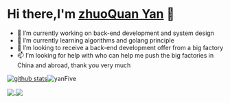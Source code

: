 # Hi there,I'm [zhuoQuan Yan](https://blog.youis.top) 👋  
- 👀  I’m currently working on back-end development and system design
- 🌱  I’m currently learning algorithms and golang principle
- 💞️  I’m looking to receive a back-end development offer from a big factory
- 📫  I’m looking for help with who can help me push the big factories in China and abroad, thank you very much

[![github stats](https://github-readme-stats.vercel.app/api?username=zhuoquany&show_icons=true)](https://github.com/anuraghazra/github-readme-stats)![yanFive](https://github-readme-stats.vercel.app/api/top-langs/?username=zhuoquany&layout=compact&hide_border=true&langs_count=10)

<a href="https://github.com/anuraghazra/github-readme-stats">
  <img align="center" src="https://github-readme-stats.vercel.app/api/pin/?username=zhuoquany&repo=github-readme-stats&theme=buefy" />
</a>
<a href="https://github.com/anuraghazra/anuraghazra.github.io">
  <img align="center" src="https://github-readme-stats.vercel.app/api/pin/?username=zhuoquany&repo=zhuoquany.github.io&theme=buefy" />
</a>

